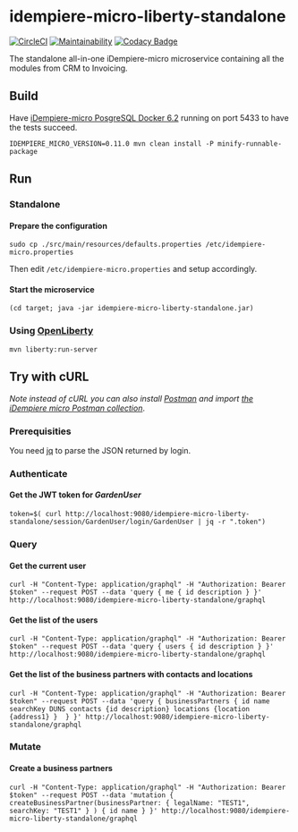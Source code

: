 # idempiere-micro-liberty-standalone

[![CircleCI](https://circleci.com/gh/iDempiere-micro/idempiere-micro-liberty-standalone.svg?style=svg)](https://circleci.com/gh/iDempiere-micro/idempiere-micro-liberty-standalone)
[![Maintainability](https://api.codeclimate.com/v1/badges/a84d5e3a20200ae58226/maintainability)](https://codeclimate.com/github/iDempiere-micro/idempiere-micro-liberty-standalone/maintainability)
[![Codacy Badge](https://api.codacy.com/project/badge/Grade/8655982e68454ce4bc5f1742a93f528b)](https://www.codacy.com/app/davidpodhola/idempiere-micro-liberty-standalone?utm_source=github.com&amp;utm_medium=referral&amp;utm_content=iDempiere-micro/idempiere-micro-liberty-standalone&amp;utm_campaign=Badge_Grade)

The standalone all-in-one iDempiere-micro microservice containing all the modules from CRM to Invoicing.

## Build

Have [iDempiere-micro PosgreSQL Docker 6.2](https://github.com/iDempiere-micro/idempiere-docker-pgsql-6.1/tree/6.2) running on port 5433 to have the tests succeed.

`IDEMPIERE_MICRO_VERSION=0.11.0 mvn clean install -P minify-runnable-package`

## Run

### Standalone

#### Prepare the configuration
`sudo cp ./src/main/resources/defaults.properties /etc/idempiere-micro.properties`

Then edit `/etc/idempiere-micro.properties` and setup accordingly.

#### Start the microservice
`(cd target; java -jar idempiere-micro-liberty-standalone.jar)`

### Using [OpenLiberty](https://openliberty.io/)
`mvn liberty:run-server`

## Try with cURL
_Note instead of cURL you can also install [Postman](https://www.getpostman.com/) and 
import  [the iDempiere micro Postman collection](https://github.com/iDempiere-micro/idempiere-micro-liberty-standalone/blob/master/tools/idempiere-micro-liberty-standalone.postman_collection.json)_.

### Prerequisities

You need [jq](https://stedolan.github.io/jq/) to parse the JSON returned by login.

### Authenticate
#### Get the JWT token for _GardenUser_

`token=$( curl http://localhost:9080/idempiere-micro-liberty-standalone/session/GardenUser/login/GardenUser | jq -r ".token")
`
### Query
#### Get the current user

`curl -H "Content-Type: application/graphql" -H "Authorization: Bearer $token" --request POST --data 'query { me { id description } }' http://localhost:9080/idempiere-micro-liberty-standalone/graphql`

#### Get the list of the users

`curl -H "Content-Type: application/graphql" -H "Authorization: Bearer $token" --request POST --data 'query { users { id description } }' http://localhost:9080/idempiere-micro-liberty-standalone/graphql`

#### Get the list of the business partners with contacts and locations

`curl -H "Content-Type: application/graphql" -H "Authorization: Bearer $token" --request POST --data 'query { businessPartners { id name searchKey DUNS contacts {id description} locations {location {address1} }  } }' http://localhost:9080/idempiere-micro-liberty-standalone/graphql`

### Mutate
#### Create a business partners

`curl -H "Content-Type: application/graphql" -H "Authorization: Bearer $token" --request POST --data 'mutation { createBusinessPartner(businessPartner: { legalName: "TEST1", searchKey: "TEST1" } ) { id name } }' http://localhost:9080/idempiere-micro-liberty-standalone/graphql`